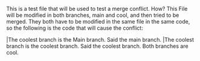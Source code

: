 This is a test file that will be used to test a merge conflict. How? This File will be modified in both branches, main and cool, and then tried to be merged. They both have to be modified in the same file in the same code, so the following is the code that will cause the conflict:

|The coolest branch is the Main branch. Said the main branch.
|The coolest branch is the coolest branch. Said the coolest branch.
Both branches are cool.